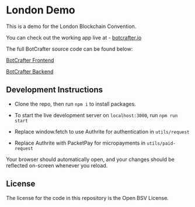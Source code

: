 # London Demo

This is a demo for the London Blockchain Convention.

You can check out the working app live at - [botcrafter.io](https://botcrafter.io)

The full BotCrafter source code can be found below:

[BotCrafter Frontend](https://github.com/p2ppsr/botcrafter-frontend)

[BotCrafter Backend](https://github.com/p2ppsr/botcrafter-backend)

## Development Instructions

- Clone the repo, then run `npm i` to install packages.

- To start the live development server on `localhost:3000`, run `npm run start`

- Replace window.fetch to use Authrite for authentication in `utils/request`

- Replace Authrite with PacketPay for micropayments in `utils/paid-request`

Your browser should automatically open, and your changes should be reflected on-screen whenever you reload.

## License

The license for the code in this repository is the Open BSV License.
